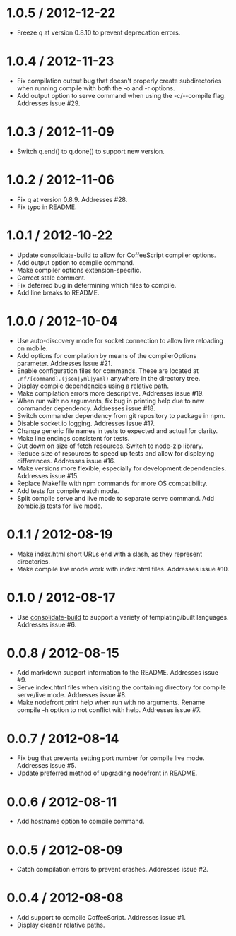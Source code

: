 
1.0.5 / 2012-12-22 
==================

  * Freeze q at version 0.8.10 to prevent deprecation errors.

1.0.4 / 2012-11-23 
==================

  * Fix compilation output bug that doesn't properly create subdirectories when running compile with both the -o and -r options.
  * Add output option to serve command when using the -c/--compile flag. Addresses issue #29.

1.0.3 / 2012-11-09 
==================

  * Switch q.end() to q.done() to support new version.

1.0.2 / 2012-11-06 
==================

  * Fix q at version 0.8.9. Addresses #28.
  * Fix typo in README.

1.0.1 / 2012-10-22 
==================

  * Update consolidate-build to allow for CoffeeScript compiler options.
  * Add output option to compile command.
  * Make compiler options extension-specific.
  * Correct stale comment.
  * Fix deferred bug in determining which files to compile.
  * Add line breaks to README.

1.0.0 / 2012-10-04 
==================

  * Use auto-discovery mode for socket connection to allow live reloading on mobile.
  * Add options for compilation by means of the compilerOptions parameter. Addresses issue #21.
  * Enable configuration files for commands. These are located at `.nf/[command].(json|yml|yaml)` anywhere in the directory tree.
  * Display compile dependencies using a relative path.
  * Make compilation errors more descriptive. Addresses issue #19.
  * When run with no arguments, fix bug in printing help due to new commander dependency. Addresses issue #18.
  * Switch commander dependency from git repository to package in npm.
  * Disable socket.io logging. Addresses issue #17.
  * Change generic file names in tests to expected and actual for clarity.
  * Make line endings consistent for tests.
  * Cut down on size of fetch resources. Switch to node-zip library.
  * Reduce size of resources to speed up tests and allow for displaying differences. Addresses issue #16.
  * Make versions more flexible, especially for development dependencies. Addresses issue #15.
  * Replace Makefile with npm commands for more OS compatibility.
  * Add tests for compile watch mode.
  * Split compile serve and live mode to separate serve command. Add zombie.js tests for live mode.

0.1.1 / 2012-08-19 
==================

  * Make index.html short URLs end with a slash, as they represent directories.
  * Make compile live mode work with index.html files. Addresses issue #10.

0.1.0 / 2012-08-17 
==================

  * Use [consolidate-build](https://github.com/ForbesLindesay/consolidate-build) to support a variety of templating/built languages. Addresses issue #6.

0.0.8 / 2012-08-15 
==================

  * Add markdown support information to the README. Addresses issue #9.
  * Serve index.html files when visiting the containing directory for compile serve/live mode. Addresses issue #8.
  * Make nodefront print help when run with no arguments. Rename compile -h option to not conflict with help. Addresses issue #7.

0.0.7 / 2012-08-14 
==================

  * Fix bug that prevents setting port number for compile live mode. Addresses issue #5.
  * Update preferred method of upgrading nodefront in README.

0.0.6 / 2012-08-11 
==================

  * Add hostname option to compile command.

0.0.5 / 2012-08-09 
==================

  * Catch compilation errors to prevent crashes. Addresses issue #2.

0.0.4 / 2012-08-08 
==================

  * Add support to compile CoffeeScript. Addresses issue #1.
  * Display cleaner relative paths.
